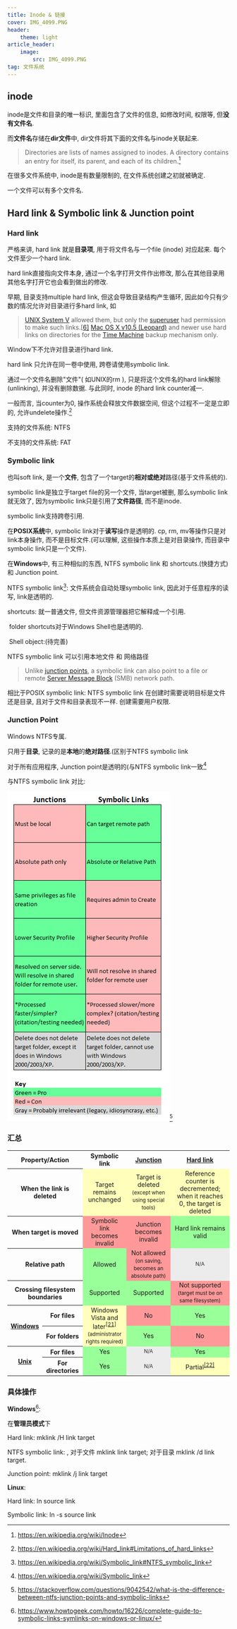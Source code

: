 ```yaml
---
title: Inode & 链接
cover: IMG_4099.PNG
header:
    theme: light
article_header:
    image:
        src: IMG_4099.PNG
tag: 文件系统
---
```


## inode

 inode是文件和目录的唯一标识, 里面包含了文件的信息, 如修改时间, 权限等, 但**没有文件名**.

而**文件名**存储在**dir文件**中, dir文件将其下面的文件名与inode关联起来.

> Directories are lists of names assigned to inodes. A directory contains an entry for itself, its parent, and each of its children.[^inode]

在很多文件系统中, inode是有数量限制的, 在文件系统创建之初就被确定.

一个文件可以有多个文件名.

## Hard link & Symbolic link & Junction point

### Hard link

严格来讲, hard link 就是**目录项**, 用于将文件名与一个file (inode) 对应起来. 每个文件至少一个hard link.

hard link直接指向文件本身, 通过一个名字打开文件作出修改, 那么在其他目录用其他名字打开它也会看到做出的修改.

早期, 目录支持multiple hard link, 但这会导致目录结构产生循环, 因此如今只有少数的情况允许对目录进行多hard link, 如

> [UNIX System V](https://en.wikipedia.org/wiki/UNIX_System_V) allowed them, but only the [superuser](https://en.wikipedia.org/wiki/Superuser) had permission to make such links.[[6\]](https://en.wikipedia.org/wiki/Hard_link#cite_note-bach-6) [Mac OS X v10.5 (Leopard)](https://en.wikipedia.org/wiki/Mac_OS_X_v10.5) and newer use hard links on directories for the [Time Machine](https://en.wikipedia.org/wiki/Time_Machine_(Apple_software)) backup mechanism only.

Window下不允许对目录进行hard link.

hard link 只允许在同一卷中使用, 跨卷请使用symbolic link.

通过一个文件名删除"文件"( 如UNIX的rm ), 只是将这个文件名的hard link解除(unlinking), 并没有删除数据. 与此同时, inode 的hard link counter减一.

一般而言, 当counter为0, 操作系统会释放文件数据空间, 但这个过程不一定是立即的, 允许undelete操作.[^hardlink]

支持的文件系统: NTFS

不支持的文件系统: FAT

### Symbolic link

也叫soft link, 是一个**文件**, 包含了一个target的**相对或绝对**路径(基于文件系统的).

symbolic link是独立于target file的另一个文件, 当target被删, 那么symbolic link就无效了, 因为symbolic link只是引用了**文件路径**, 而不是inode.

symbolic link支持跨卷引用.

在**POSIX系统**中, symbolic link对于**读写**操作是透明的. cp, rm, mv等操作只是对link本身操作, 而不是目标文件.(可以理解, 这些操作本质上是对目录操作, 而目录中symbolic link只是一个文件).

在**Windows**中, 有三种相似的东西, NTFS symbolic link 和 shortcuts.(快捷方式) 和 Junction point.

NTFS symbolic link[^NTFSsymboliclink]: 文件系统会自动处理symbolic link, 因此对于任意程序的读写, link是透明的.

shortcuts: 就一普通文件, 但文件资源管理器把它解释成一个引用.

​ folder shortcuts对于Windows Shell也是透明的.

​ Shell object:(待完善)

NTFS symbolic link 可以引用本地文件 和 网络路径

> Unlike [junction points](https://en.wikipedia.org/wiki/NTFS_junction_point), a symbolic link can also point to a file or remote [Server Message Block](https://en.wikipedia.org/wiki/Server_Message_Block) (SMB) network path.

相比于POSIX symbolic link: NTFS symbolic link 在创建时需要说明目标是文件还是目录, 且对于文件和目录表现不一样. 创建需要用户权限.

### Junction Point

Windows NTFS专属.

只用于**目录**, 记录的是**本地**的**绝对路径**.(区别于NTFS symbolic link

对于所有应用程序, Junction point是透明的(与NTFS symbolic link一致[^junction]

与NTFS symbolic link 对比:

![Unr0S](/assets/posts_ref/Unr0S.png)[^comparejunction&soft]

### 汇总

<table class="wikitable plainrowheaders">
<tbody><tr>
<th colspan="2">Property/Action
</th>
<th>Symbolic link
</th>
<th><a href="/wiki/NTFS_junction_point" class="mw-redirect" title="NTFS junction point">Junction</a>
</th>
<th><a href="/wiki/Hard_link" title="Hard link">Hard link</a>
</th></tr>
<tr>
<th colspan="2" scope="row">When the link is deleted
</th>
<td style="background:#FFB;vertical-align:middle;text-align:center;" class="table-partial">Target remains unchanged
</td>
<td style="background:#FFB;vertical-align:middle;text-align:center;" class="table-partial">Target is deleted <small>(except when using special tools)</small>
</td>
<td style="background:#FFB;vertical-align:middle;text-align:center;" class="table-partial">Reference counter is decremented; when it reaches 0, the target is deleted
</td></tr>
<tr>
<th colspan="2" scope="row">When target is moved
</th>
<td style="background:#F99;vertical-align:middle;text-align:center;" class="table-no">Symbolic link becomes invalid
</td>
<td style="background:#F99;vertical-align:middle;text-align:center;" class="table-no">Junction becomes invalid
</td>
<td style="background:#9F9;vertical-align:middle;text-align:center;" class="table-yes">Hard link remains valid
</td></tr>
<tr>
<th colspan="2" scope="row">Relative path
</th>
<td style="background:#9F9;vertical-align:middle;text-align:center;" class="table-yes">Allowed
</td>
<td style="background:#F99;vertical-align:middle;text-align:center;" class="table-no">Not allowed <small>(on saving, becomes an absolute path)</small>
</td>
<td data-sort-value="" style="background: #ececec; color: #2C2C2C; vertical-align: middle; font-size: smaller; text-align: center;" class="table-na">N/A
</td></tr>
<tr>
<th colspan="2" scope="row">Crossing filesystem boundaries
</th>
<td style="background:#9F9;vertical-align:middle;text-align:center;" class="table-yes">Supported
</td>
<td style="background:#9F9;vertical-align:middle;text-align:center;" class="table-yes">Supported
</td>
<td style="background:#F99;vertical-align:middle;text-align:center;" class="table-no">Not supported <small>(target must be on same filesystem)</small>
</td></tr>
<tr>
<th rowspan="2" scope="row"><a href="/wiki/Windows" class="mw-redirect" title="Windows">Windows</a>
</th>
<th scope="row">For files
</th>
<td rowspan="2" style="background:#FFB;vertical-align:middle;text-align:center;" class="table-partial">Windows Vista and later<sup id="cite_ref-21" class="reference"><a href="#cite_note-21">[21]</a></sup><br><small>(administrator rights required)</small>
</td>
<td style="background:#F99;vertical-align:middle;text-align:center;" class="table-no">No
</td>
<td style="background:#9F9;vertical-align:middle;text-align:center;" class="table-yes">Yes
</td></tr>
<tr>
<th scope="row">For folders
</th>
<td style="background:#9F9;vertical-align:middle;text-align:center;" class="table-yes">Yes
</td>
<td style="background:#F99;vertical-align:middle;text-align:center;" class="table-no">No
</td></tr>
<tr>
<th rowspan="2" scope="row"><a href="/wiki/Unix" title="Unix">Unix</a>
</th>
<th scope="row">For files
</th>
<td style="background:#9F9;vertical-align:middle;text-align:center;" class="table-yes">Yes
</td>
<td data-sort-value="" style="background: #ececec; color: #2C2C2C; vertical-align: middle; font-size: smaller; text-align: center;" class="table-na">N/A
</td>
<td style="background:#9F9;vertical-align:middle;text-align:center;" class="table-yes">Yes
</td></tr>
<tr>
<th scope="row">For directories
</th>
<td style="background:#9F9;vertical-align:middle;text-align:center;" class="table-yes">Yes
</td>
<td data-sort-value="" style="background: #ececec; color: #2C2C2C; vertical-align: middle; font-size: smaller; text-align: center;" class="table-na">N/A
</td>
<td style="background:#FFB;vertical-align:middle;text-align:center;" class="table-partial">Partial<sup id="cite_ref-22" class="reference"><a href="#cite_note-22">[22]</a></sup>
</td></tr></tbody></table>

### 具体操作

**Windows**[^linkwindows]:

在**管理员模式**下

Hard link: mklink /H link target

NTFS symbolic link: , 对于文件 mklink link target; 对于目录 mklink /d link target.

Junction point: mklink /j link target

**Linux**:

Hard link: ln source link

Symbolic link: ln -s source link

[^inode]: <https://en.wikipedia.org/wiki/Inode>
[^inode2]:<https://en.wikipedia.org/wiki/Inode#Details>
[^hardlink]:<https://en.wikipedia.org/wiki/Hard_link#Limitations_of_hard_links>
[^NTFSsymboliclink]:<https://en.wikipedia.org/wiki/Symbolic_link#NTFS_symbolic_link>
[^linkwindows]:<https://www.howtogeek.com/howto/16226/complete-guide-to-symbolic-links-symlinks-on-windows-or-linux/>
[^comparejunction&soft]:<https://stackoverflow.com/questions/9042542/what-is-the-difference-between-ntfs-junction-points-and-symbolic-links>
[^junction]:<https://en.wikipedia.org/wiki/Symbolic_link>
